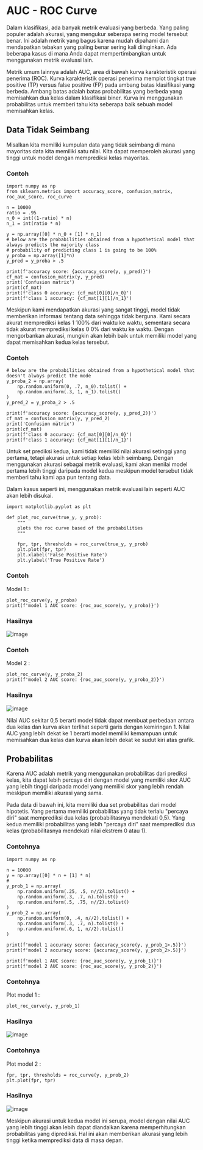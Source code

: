 # AUC - ROC Curve

Dalam klasifikasi, ada banyak metrik evaluasi yang berbeda. Yang paling populer adalah akurasi, yang mengukur seberapa sering model tersebut benar. Ini adalah metrik yang bagus karena mudah dipahami dan mendapatkan tebakan yang paling benar sering kali diinginkan. Ada beberapa kasus di mana Anda dapat mempertimbangkan untuk menggunakan metrik evaluasi lain.

Metrik umum lainnya adalah AUC, area di bawah kurva karakteristik operasi penerima (ROC). Kurva karakteristik operasi penerima memplot tingkat true positive (TP) versus false positive (FP) pada ambang batas klasifikasi yang berbeda. Ambang batas adalah batas probabilitas yang berbeda yang memisahkan dua kelas dalam klasifikasi biner. Kurva ini menggunakan probabilitas untuk memberi tahu kita seberapa baik sebuah model memisahkan kelas.

## Data Tidak Seimbang
Misalkan kita memiliki kumpulan data yang tidak seimbang di mana mayoritas data kita memiliki satu nilai. Kita dapat memperoleh akurasi yang tinggi untuk model dengan memprediksi kelas mayoritas.

### Contoh

```
import numpy as np
from sklearn.metrics import accuracy_score, confusion_matrix, roc_auc_score, roc_curve

n = 10000
ratio = .95
n_0 = int((1-ratio) * n)
n_1 = int(ratio * n)

y = np.array([0] * n_0 + [1] * n_1)
# below are the probabilities obtained from a hypothetical model that always predicts the majority class
# probability of predicting class 1 is going to be 100%
y_proba = np.array([1]*n)
y_pred = y_proba > .5

print(f'accuracy score: {accuracy_score(y, y_pred)}')
cf_mat = confusion_matrix(y, y_pred)
print('Confusion matrix')
print(cf_mat)
print(f'class 0 accuracy: {cf_mat[0][0]/n_0}')
print(f'class 1 accuracy: {cf_mat[1][1]/n_1}')
```

Meskipun kami mendapatkan akurasi yang sangat tinggi, model tidak memberikan informasi tentang data sehingga tidak berguna. Kami secara akurat memprediksi kelas 1 100% dari waktu ke waktu, sementara secara tidak akurat memprediksi kelas 0 0% dari waktu ke waktu. Dengan mengorbankan akurasi, mungkin akan lebih baik untuk memiliki model yang dapat memisahkan kedua kelas tersebut.

### Contoh 

```
# below are the probabilities obtained from a hypothetical model that doesn't always predict the mode
y_proba_2 = np.array(
    np.random.uniform(0, .7, n_0).tolist() +
    np.random.uniform(.3, 1, n_1).tolist()
)
y_pred_2 = y_proba_2 > .5

print(f'accuracy score: {accuracy_score(y, y_pred_2)}')
cf_mat = confusion_matrix(y, y_pred_2)
print('Confusion matrix')
print(cf_mat)
print(f'class 0 accuracy: {cf_mat[0][0]/n_0}')
print(f'class 1 accuracy: {cf_mat[1][1]/n_1}')
```

Untuk set prediksi kedua, kami tidak memiliki nilai akurasi setinggi yang pertama, tetapi akurasi untuk setiap kelas lebih seimbang. Dengan menggunakan akurasi sebagai metrik evaluasi, kami akan menilai model pertama lebih tinggi daripada model kedua meskipun model tersebut tidak memberi tahu kami apa pun tentang data.

Dalam kasus seperti ini, menggunakan metrik evaluasi lain seperti AUC akan lebih disukai.

```
import matplotlib.pyplot as plt

def plot_roc_curve(true_y, y_prob):
    """
    plots the roc curve based of the probabilities
    """

    fpr, tpr, thresholds = roc_curve(true_y, y_prob)
    plt.plot(fpr, tpr)
    plt.xlabel('False Positive Rate')
    plt.ylabel('True Positive Rate')
```

### Contoh

Model 1 :

```
plot_roc_curve(y, y_proba)
print(f'model 1 AUC score: {roc_auc_score(y, y_proba)}')
```
### Hasilnya

![image](https://github.com/uin-fah/docs-python/assets/119867794/3cd7c9a3-c6cc-4a67-b225-923d9320c81c)

### Contoh
Model 2 :

```
plot_roc_curve(y, y_proba_2)
print(f'model 2 AUC score: {roc_auc_score(y, y_proba_2)}')
```

### Hasilnya 
![image](https://github.com/uin-fah/docs-python/assets/119867794/e939432d-8361-4dc3-8b2e-841db4128dfe)

Nilai AUC sekitar 0,5 berarti model tidak dapat membuat perbedaan antara dua kelas dan kurva akan terlihat seperti garis dengan kemiringan 1. Nilai AUC yang lebih dekat ke 1 berarti model memiliki kemampuan untuk memisahkan dua kelas dan kurva akan lebih dekat ke sudut kiri atas grafik.

## Probabilitas
Karena AUC adalah metrik yang menggunakan probabilitas dari prediksi kelas, kita dapat lebih percaya diri dengan model yang memiliki skor AUC yang lebih tinggi daripada model yang memiliki skor yang lebih rendah meskipun memiliki akurasi yang sama.

Pada data di bawah ini, kita memiliki dua set probabilitas dari model hipotetis. Yang pertama memiliki probabilitas yang tidak terlalu "percaya diri" saat memprediksi dua kelas (probabilitasnya mendekati 0,5). Yang kedua memiliki probabilitas yang lebih "percaya diri" saat memprediksi dua kelas (probabilitasnya mendekati nilai ekstrem 0 atau 1).

### Contohnya

```
import numpy as np

n = 10000
y = np.array([0] * n + [1] * n)
#
y_prob_1 = np.array(
    np.random.uniform(.25, .5, n//2).tolist() +
    np.random.uniform(.3, .7, n).tolist() +
    np.random.uniform(.5, .75, n//2).tolist()
)
y_prob_2 = np.array(
    np.random.uniform(0, .4, n//2).tolist() +
    np.random.uniform(.3, .7, n).tolist() +
    np.random.uniform(.6, 1, n//2).tolist()
)

print(f'model 1 accuracy score: {accuracy_score(y, y_prob_1>.5)}')
print(f'model 2 accuracy score: {accuracy_score(y, y_prob_2>.5)}')

print(f'model 1 AUC score: {roc_auc_score(y, y_prob_1)}')
print(f'model 2 AUC score: {roc_auc_score(y, y_prob_2)}')
```

### Contohnya

Plot model 1 :
```
plot_roc_curve(y, y_prob_1)
```

### Hasilnya

![image](https://github.com/uin-fah/docs-python/assets/119867794/8d6c815c-7dd3-45c0-af34-7f4d83586f18)

### Contohnya 
Plot model 2 :

```
fpr, tpr, thresholds = roc_curve(y, y_prob_2)
plt.plot(fpr, tpr)
```

### Hasilnya 

![image](https://github.com/uin-fah/docs-python/assets/119867794/e835d50f-1a4a-4318-908d-458c334749d1)



Meskipun akurasi untuk kedua model ini serupa, model dengan nilai AUC yang lebih tinggi akan lebih dapat diandalkan karena memperhitungkan probabilitas yang diprediksi. Hal ini akan memberikan akurasi yang lebih tinggi ketika memprediksi data di masa depan.

